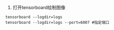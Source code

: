1. 打开tensorboard绘制图像

```shell
tensorboard --logdir=logs
tensorboard --logdir=logs --port=6007 #指定端口
```

